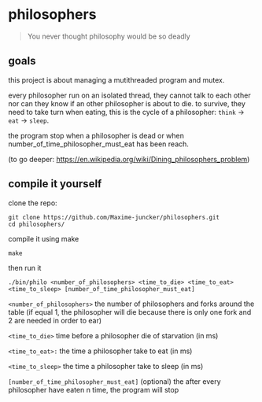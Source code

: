 # philosophers

> You never thought philosophy would be so deadly

## goals
this project is about managing a mutithreaded program and mutex.

every philosopher run on an isolated thread, they cannot talk to each other nor can they know if an other philosopher is about to die.
to survive, they need to take turn when eating, this is the cycle of a philosopher: `think` -> `eat` -> `sleep`.

the program stop when a philosopher is dead or when number_of_time_philosopher_must_eat has been reach.

(to go deeper: https://en.wikipedia.org/wiki/Dining_philosophers_problem)

## compile it yourself

clone the repo:
```
git clone https://github.com/Maxime-juncker/philosophers.git
cd philosophers/
```

compile it using make
```
make
```

then run it
```
./bin/philo <number_of_philosophers> <time_to_die> <time_to_eat> <time_to_sleep> [number_of_time_philosopher_must_eat]
```

`<number_of_philosophers>` the number of philosophers and forks around the table (if equal 1, the philosopher will die because there is only one fork and 2 are needed in order to ear)

`<time_to_die>` time before a philosopher die of starvation (in ms) 

`<time_to_eat>:` the time a philosopher take to eat (in ms)

`<time_to_sleep>` the time a philosopher take to sleep (in ms)

`[number_of_time_philosopher_must_eat]` (optional) the after every philosopher have eaten n time, the program will stop
